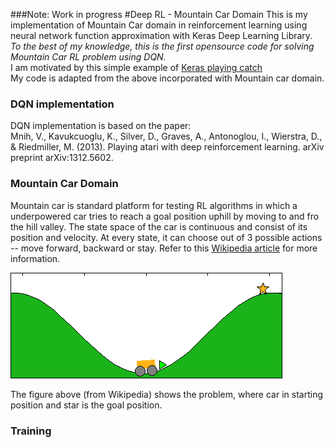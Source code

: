 ###Note: Work in progress
#Deep RL - Mountain Car Domain
This is my implementation of Mountain Car domain in reinforcement learning using neural network function approximation with Keras Deep Learning Library.  
*To the best of my knowledge, this is the first opensource code for solving Mountain Car RL problem using DQN.*    
I am motivated by this simple example of [Keras playing catch](https://edersantana.github.io/articles/keras_rl/)  
My code is adapted from the above incorporated with Mountain car domain.

### DQN implementation
DQN implementation is based on the paper:  
Mnih, V., Kavukcuoglu, K., Silver, D., Graves, A., Antonoglou, I., Wierstra, D., & Riedmiller, M. (2013). Playing atari with deep reinforcement learning. arXiv preprint arXiv:1312.5602.

### Mountain Car Domain
Mountain car is standard platform for testing RL algorithms in which a underpowered car tries to reach a goal position uphill by moving to and fro the hill valley. The state space of the car is continuous and consist of its position and velocity. At every state, it can choose out of 3 possible actions -- move forward, backward or stay. Refer to this [Wikipedia article](https://en.wikipedia.org/wiki/Mountain_Car) for more information.  

![alt tag](Mcar.png) 

The figure above (from Wikipedia) shows the problem, where car in starting position and star is the goal position.

### Training



